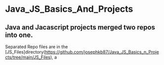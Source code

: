 # Java_JS_Basics_And_Projects
## Java and Jacascript projects merged two repos into one.
Separated Repo files are in the [JS_Files]directory(https://github.com/josephkb87/Java_JS_Basics_n_Projects/tree/main/JS_Files), 
a
